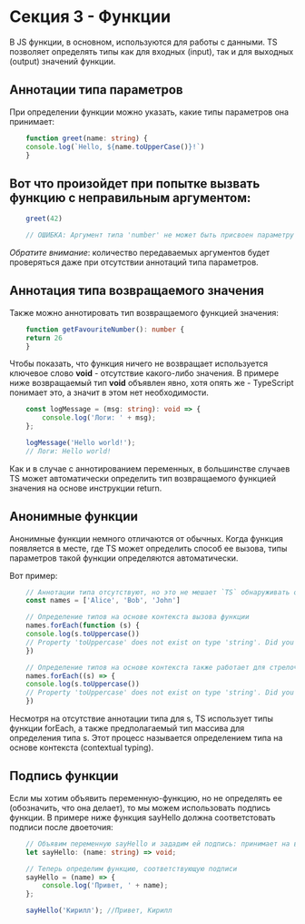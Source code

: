# Секция 3 - Функции

В JS функции, в основном, используются для работы с данными. TS
позволяет определять типы как для входных (input), так и для выходных
(output) значений функции.

## Аннотации типа параметров

При определении функции можно указать, какие типы параметров она
принимает:

```ts
    function greet(name: string) {
    console.log(`Hello, ${name.toUpperCase()}!`)
    }
```

## Вот что произойдет при попытке вызвать функцию с неправильным аргументом:

```ts
    greet(42)

    // ОШИБКА: Аргумент типа 'number' не может быть присвоен параметру типа 'string'
```

*Обратите внимание*: количество передаваемых аргументов будет
проверяться даже при отсутствии аннотаций типа параметров.

## Аннотация типа возвращаемого значения

Также можно аннотировать тип возвращаемого функцией значения:

```ts
    function getFavouriteNumber(): number {
    return 26
    }
```

Чтобы показать, что функция ничего не возвращает используется ключевое
слово **void** - отсутствие какого-либо значения. В примере ниже
возвращаемый тип **void** объявлен явно, хотя опять же - TypeScript
понимает это, а значит в этом нет необходимости.

```ts
    const logMessage = (msg: string): void => {
        console.log('Логи: ' + msg);
    };

    logMessage('Hello world!');
    // Логи: Hello world!
```

Как и в случае с аннотированием переменных, в большинстве случаев TS
может автоматически определить тип возвращаемого функцией значения на
основе инструкции return.

## Анонимные функции

Анонимные функции немного отличаются от обычных. Когда функция появляется в месте, где TS может определить способ ее вызова, типы параметров такой функции определяются автоматически.

Вот пример:

```ts
    // Аннотации типа отсутствуют, но это не мешает `TS` обнаруживать ошибки
    const names = ['Alice', 'Bob', 'John']

    // Определение типов на основе контекста вызова функции
    names.forEach(function (s) {
    console.log(s.toUppercase())
    // Property 'toUppercase' does not exist on type 'string'. Did you mean 'toUpperCase'? Свойства 'toUppercase' не существует в типе 'string'. Вы имели ввиду 'toUpperCase'?
    })

    // Определение типов на основе контекста также работает для стрелочных функций
    names.forEach((s) => {
    console.log(s.toUppercase())
    // Property 'toUppercase' does not exist on type 'string'. Did you mean 'toUpperCase'?
    })
```

Несмотря на отсутствие аннотации типа для s, TS использует типы функции
forEach, а также предполагаемый тип массива для определения типа s. Этот
процесс называется определением типа на основе контекста (contextual
typing).

## Подпись функции

Если мы хотим объявить переменную-функцию, но не определять ее
(обозначить, что она делает), то мы можем использовать подпись функции.
В примере ниже функция sayHello должна соответстовать подписи после
двоеточия:

```ts
    // Объявим переменную sayHello и зададим ей подпись: принимает на вход строку и ничего не возвращает
    let sayHello: (name: string) => void;

    // Теперь определим функцию, соответствующую подписи
    sayHello = (name) => {
        console.log('Привет, ' + name);
    };

    sayHello('Кирилл'); //Привет, Кирилл
```
